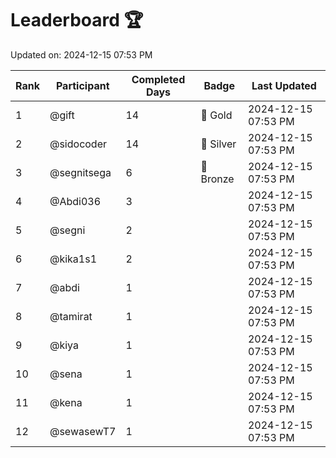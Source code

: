 # Leaderboard 🏆

Updated on: 2024-12-15 07:53 PM

| Rank | Participant       | Completed Days | Badge      | Last Updated         |
|------|-------------------|----------------|------------|----------------------|
| 1    | @gift             | 14             | 🏅 Gold     | 2024-12-15 07:53 PM |
| 2    | @sidocoder        | 14             | 🥈 Silver   | 2024-12-15 07:53 PM |
| 3    | @segnitsega       | 6              | 🥉 Bronze   | 2024-12-15 07:53 PM |
| 4    | @Abdi036          | 3              |            | 2024-12-15 07:53 PM |
| 5    | @segni            | 2              |            | 2024-12-15 07:53 PM |
| 6    | @kika1s1          | 2              |            | 2024-12-15 07:53 PM |
| 7    | @abdi             | 1              |            | 2024-12-15 07:53 PM |
| 8    | @tamirat          | 1              |            | 2024-12-15 07:53 PM |
| 9    | @kiya             | 1              |            | 2024-12-15 07:53 PM |
| 10   | @sena             | 1              |            | 2024-12-15 07:53 PM |
| 11   | @kena             | 1              |            | 2024-12-15 07:53 PM |
| 12   | @sewasewT7        | 1              |            | 2024-12-15 07:53 PM |
